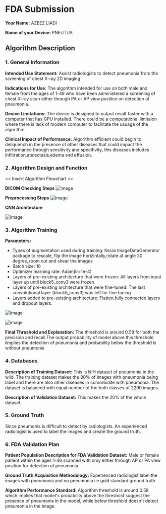 # FDA Submission

**Your Name:** AZEEZ LIADI

**Name of your Device:** PNEUTUS

## Algorithm Description

### 1. General Information

**Intended Use Statement:**
Assist radiologists to detect pneumonia from the screening of chest X-ray 2D imaging

**Indications for Use:**
The algorithm intended for use on both male and female from the ages of 1-46 who have been administered a screening of chest X-ray scan either through PA or AP view position on detection of pneumonia.

**Device Limitations:**
The device is designed to output result faster with a computer that has GPU installed. There could be a computational limitaion where there is lack of modern computer to facilitate the usuage of the algorithm.

**Clinical Impact of Performance:**
Algorithm efficient could begin to deliquench in the presence of other diseases that could impact the performance through sensitivity and specifivity, this diseases includes infiltration,atelectasis,edema and effusion.

### 2. Algorithm Design and Function

<< Insert Algorithm Flowchart >>

**DICOM Checking Steps**
![image](check_file.png)

**Preprocessing Steps**
![image](img_preprocessing.png)

**CNN Architecture**

![image](cnn_architecture.png)

### 3. Algorithm Training

**Parameters:**

- Types of augmentation used during training: Keras ImageDataGenerator package to rescale, flip the image horizintally,rotate at angle 20 degree,zoom out and shear the images
- Batch size: 10
- Optimizer learning rate: Adam(lr=1e-4)
- Layers of pre-existing architecture that were frozen: All layers from input layer up until block5_conv3 were frozen.
- Layers of pre-existing architecture that were fine-tuned: The last convolutional layer (block5_conv3) was left for fine tuning
- Layers added to pre-existing architecture: Flatten,fully connected layers and dropout layers.

![image](model.histroy.png)

![image](precision_recall.png)

**Final Threshold and Explanation:** The threshold is around 0.58 for both the precision and recall.The output probability of model above this threshold iimplies the detection of pneumonia and probability below the threshold is without pneumonia

### 4. Databases

**Description of Training Dataset:** This is NIH dataset of pneumonia in the wild. The training dataset makes the 80% of images with pneumonia being label and there are also other diseases in comorbidite with pneumonia. The dataset is balanced with equal number of the both classes of 2290 images.

**Description of Validation Dataset:** This makes the 20% of the whole dataset.

### 5. Ground Truth

Since pneumonia is difficult to detect by radiologists. An experienced radiologist is used to label the images and create the ground truth.

### 6. FDA Validation Plan

**Patient Population Description for FDA Validation Dataset:**
Male or female patient within the ages 1-46 scanned with xray either through AP or PA view position for detection of pneumonia

**Ground Truth Acquisition Methodology:**
Experienced radiologist label the images with pneumonia and no pneumonia i.e gold standard ground truth

**Algorithm Performance Standard:**
Algorithm threshold is around 0.58 which implies that model's probability above the threshold suggest the presence of pneumonia in the model, while below threshold doesn't detect pneumonia in the image.
